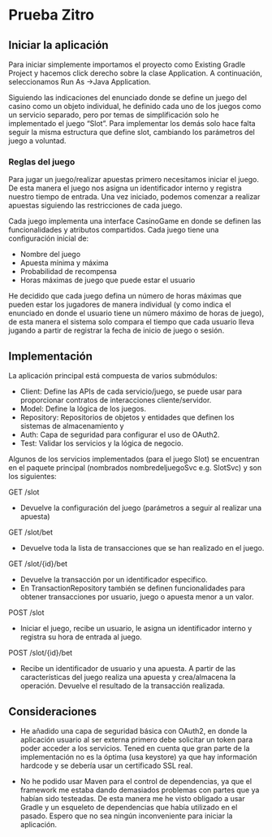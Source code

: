 # Prueba Zitro

## Iniciar la aplicación

Para iniciar simplemente importamos el proyecto como Existing Gradle Project y hacemos click derecho sobre la clase Application. A continuación, seleccionamos Run As ->Java Application. 

Siguiendo las indicaciones del enunciado donde se define un juego del casino como un objeto individual, he definido cada uno de los juegos como un servicio separado, pero por temas de simplificación solo he implementado el juego “Slot”. Para implementar los demás solo hace falta seguir la misma estructura que define slot, cambiando los parámetros del juego a voluntad.

### Reglas del juego
Para jugar un juego/realizar apuestas primero necesitamos iniciar el juego. De esta manera el juego nos asigna un identificador interno y registra nuestro tiempo de entrada. Una vez iniciado, podemos comenzar a realizar apuestas siguiendo las restricciones de cada juego. 

Cada juego implementa una interface CasinoGame en donde se definen las funcionalidades y atributos compartidos. Cada juego tiene una configuración inicial de:
* Nombre del juego
* Apuesta mínima y máxima 
* Probabilidad de recompensa 
* Horas máximas de juego que puede estar el usuario 

He decidido que cada juego defina un número de horas máximas que pueden estar los jugadores de manera individual (y como indica el enunciado en donde el usuario tiene un número máximo de horas de juego), de esta manera el sistema solo compara el tiempo que cada usuario lleva jugando a partir de registrar la fecha de inicio de juego o sesión.

## Implementación
La aplicación principal está compuesta de varios submódulos:
* Client: Define las APIs de cada servicio/juego, se puede usar para proporcionar contratos de interacciones cliente/servidor.
* Model: Define la lógica de los juegos.
* Repository: Repositorios de objetos y entidades que definen los sistemas de almacenamiento y 
* Auth: Capa de seguridad para configurar el uso de OAuth2.
* Test: Validar los servicios y la lógica de negocio.

Algunos de los servicios implementados (para el juego Slot) se encuentran en el paquete principal (nombrados nombredeljuegoSvc e.g. SlotSvc) y son los siguientes:

GET /slot
- Devuelve la configuración del juego (parámetros a seguir al realizar una apuesta)

GET /slot/bet
- Devuelve toda la lista de transacciones que se han realizado en el juego. 

GET /slot/{id}/bet
- Devuelve la transacción por un identificador especifico. 
- En TransactionRepository también se definen funcionalidades para obtener transacciones por usuario, juego o apuesta menor a un valor. 

POST /slot
- Iniciar el juego, recibe un usuario, le asigna un identificador interno y registra su hora de entrada al juego.

POST /slot/{id}/bet
- Recibe un identificador de usuario y una apuesta. A partir de las características del juego realiza una apuesta y crea/almacena la operación. Devuelve el resultado de la transacción realizada.

## Consideraciones 
- He añadido una capa de seguridad básica con OAuth2, en donde la aplicación usuario al ser externa primero debe solicitar un token para poder acceder a los servicios. Tened en cuenta que gran parte de la implementación no es la óptima (usa keystore) ya que hay información hardcode y se debería usar un certificado SSL real. 

- No he podido usar Maven para el control de dependencias, ya que el framework me estaba dando demasiados problemas con partes que ya habían sido testeadas. De esta manera me he visto obligado a usar Gradle y un esqueleto de dependencias que había utilizado en el pasado. Espero que no sea ningún inconveniente para iniciar la aplicación. 

